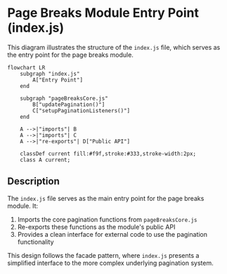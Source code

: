# Page Breaks Module Entry Point (index.js)

This diagram illustrates the structure of the `index.js` file, which serves as the entry point for the page breaks module.

```mermaid
flowchart LR
    subgraph "index.js"
        A["Entry Point"]
    end
    
    subgraph "pageBreaksCore.js"
        B["updatePagination()"]
        C["setupPaginationListeners()"]
    end
    
    A -->|"imports"| B
    A -->|"imports"| C
    A -->|"re-exports"| D["Public API"]
    
    classDef current fill:#f9f,stroke:#333,stroke-width:2px;
    class A current;
```

## Description

The `index.js` file serves as the main entry point for the page breaks module. It:

1.  Imports the core pagination functions from `pageBreaksCore.js`
2.  Re-exports these functions as the module's public API
3.  Provides a clean interface for external code to use the pagination functionality

This design follows the facade pattern, where `index.js` presents a simplified interface to the more complex underlying pagination system.
